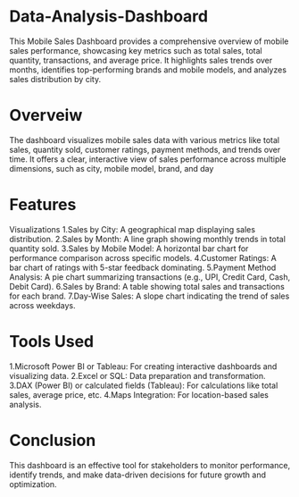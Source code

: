 # Data-Analysis-Dashboard
This Mobile Sales Dashboard provides a comprehensive overview of mobile sales performance, showcasing key metrics such as total sales, total quantity, transactions, and average price. It highlights sales trends over months, identifies top-performing brands and mobile models, and analyzes sales distribution by city. 

# Overveiw 
The dashboard visualizes mobile sales data with various metrics like total sales, quantity sold, customer ratings, payment methods, and trends over time. It offers a clear, interactive view of sales performance across multiple dimensions, such as city, mobile model, brand, and day

# Features 
Visualizations
1.Sales by City: A geographical map displaying sales distribution.
2.Sales by Month: A line graph showing monthly trends in total quantity sold.
3.Sales by Mobile Model: A horizontal bar chart for performance comparison across specific models.
4.Customer Ratings: A bar chart of ratings with 5-star feedback dominating.
5.Payment Method Analysis: A pie chart summarizing transactions (e.g., UPI, Credit Card, Cash, Debit Card).
6.Sales by Brand: A table showing total sales and transactions for each brand.
7.Day-Wise Sales: A slope chart indicating the trend of sales across weekdays.


# Tools Used
1.Microsoft Power BI or Tableau: For creating interactive dashboards and visualizing data.
2.Excel or SQL: Data preparation and transformation.
3.DAX (Power BI) or calculated fields (Tableau): For calculations like total sales, average price, etc.
4.Maps Integration: For location-based sales analysis.

# Conclusion 
This dashboard is an effective tool for stakeholders to monitor performance, identify trends, and make data-driven decisions for future growth and optimization.
